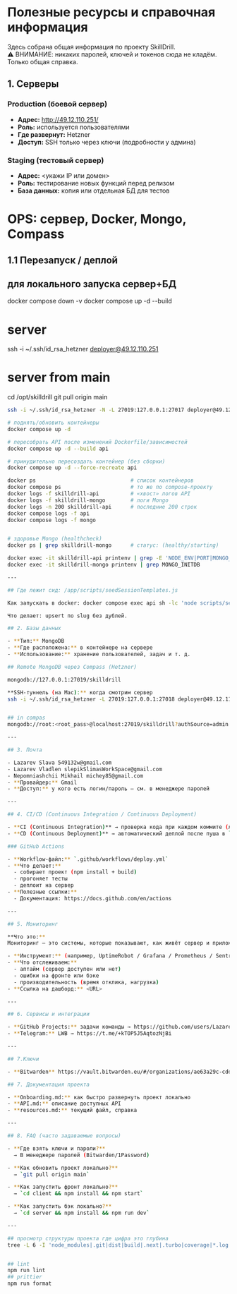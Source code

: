 # Полезные ресурсы и справочная информация

Здесь собрана общая информация по проекту SkillDrill.  
⚠️ ВНИМАНИЕ: никаких паролей, ключей и токенов сюда не кладём. Только общая справка.

## 1. Серверы

### Production (боевой сервер)

- **Адрес:** http://49.12.110.251/
- **Роль:** используется пользователями
- **Где развернут:** Hetzner
- **Доступ:** SSH только через ключи (подробности у админа)

### Staging (тестовый сервер)

- **Адрес:** <укажи IP или домен>
- **Роль:** тестирование новых функций перед релизом
- **База данных:** копия или отдельная БД для тестов

# OPS: сервер, Docker, Mongo, Compass

## 1.1 Перезапуск / деплой

## для локального запуска сервер+БД

docker compose down -v
docker compose up -d --build

# server

ssh -i ~/.ssh/id_rsa_hetzner deployer@49.12.110.251

# server from main

cd /opt/skilldrill
git pull origin main

```bash
ssh -i ~/.ssh/id_rsa_hetzner -N -L 27019:127.0.0.1:27017 deployer@49.12.110.251

# поднять/обновить контейнеры
docker compose up -d

# пересобрать API после изменений Dockerfile/зависимостей
docker compose up -d --build api

# принудительно пересоздать контейнер (без сборки)
docker compose up -d --force-recreate api

docker ps                              # список контейнеров
docker compose ps                      # то же по compose-проекту
docker logs -f skilldrill-api          # «хвост» логов API
docker logs -f skilldrill-mongo        # логи Mongo
docker logs -n 200 skilldrill-api      # последние 200 строк
docker compose logs -f api
docker compose logs -f mongo


# здоровье Mongo (healthcheck)
docker ps | grep skilldrill-mongo      # статус: (healthy/starting)

docker exec -it skilldrill-api printenv | grep -E 'NODE_ENV|PORT|MONGO_URI'
docker exec -it skilldrill-mongo printenv | grep MONGO_INITDB

---

## Где лежит сид: /app/scripts/seedSessionTemplates.js

Как запускать в docker: docker compose exec api sh -lc 'node scripts/seedSessionTemplates.js'

Что делает: upsert по slug без дублей.

## 2. Базы данных

- **Тип:** MongoDB
- **Где расположена:** в контейнере на сервере
- **Использование:** хранение пользователей, задач и т. д.

## Remote MongoDB через Compass (Hetzner)

mongodb://127.0.0.1:27019/skilldrill

**SSH-туннель (на Mac):** когда смотрим сервер
ssh -i ~/.ssh/id_rsa_hetzner -L 27019:127.0.0.1:27018 deployer@49.12.110.251


## in compas
mongodb://root:<root_pass>@localhost:27019/skilldrill?authSource=admin

---

## 3. Почта

- Lazarev Slava 549132w@gmail.com
- Lazarev Vladlen slepikSlimasWorkSpace@gmail.com
- Nepomniashchii Mikhail michey85@gmail.com
- **Провайдер:** Gmail
- **Доступ:** у кого есть логин/пароль — см. в менеджере паролей

---

## 4. CI/CD (Continuous Integration / Continuous Deployment)

- **CI (Continuous Integration)** → проверка кода при каждом коммите (линтеры, тесты).
- **CD (Continuous Deployment)** → автоматический деплой после пуша в `main` или другой ветки.

### GitHub Actions

- **Workflow-файл:** `.github/workflows/deploy.yml`
- **Что делает:**
  - собирает проект (npm install + build)
  - прогоняет тесты
  - деплоит на сервер
- **Полезные ссылки:**
  - Документация: https://docs.github.com/en/actions

---

## 5. Мониторинг

**Что это:**
Мониторинг — это системы, которые показывают, как живёт сервер и приложение: работает ли оно, сколько памяти/CPU ест, какие ошибки возникают.

- **Инструмент:** (например, UptimeRobot / Grafana / Prometheus / Sentry)
- **Что отслеживаем:**
  - аптайм (сервер доступен или нет)
  - ошибки на фронте или бэке
  - производительность (время отклика, нагрузка)
- **Ссылка на дашборд:** <URL>

---

## 6. Сервисы и интеграции

- **GitHub Projects:** задачи команды → https://github.com/users/LazarevSlava/projects/8
- **Telegram:** LWB → https://t.me/+kTOP5J5AqtozNjBi

---

## 7.Ключи

- **Bitwarden** https://vault.bitwarden.eu/#/organizations/ae63a29c-cdd5-4277-88ae-b35300711e81/vault?collectionId=d416a4f8-00a7-4d54-8879-b35300730fd6

## 7. Документация проекта

- **Onboarding.md:** как быстро развернуть проект локально
- **API.md:** описание доступных API
- **resources.md:** текущий файл, справка

---

## 8. FAQ (часто задаваемые вопросы)

- **Где взять ключи и пароли?**
  → В менеджере паролей (Bitwarden/1Password)

- **Как обновить проект локально?**
  → `git pull origin main`

- **Как запустить фронт локально?**
  → `cd client && npm install && npm start`

- **Как запустить бэк локально?**
  → `cd server && npm install && npm run dev`

---

## просмотр структуры проекта где цифра это глубина
tree -L 6 -I 'node_modules|.git|dist|build|.next|.turbo|coverage|*.log|.DS_Store'


## lint
npm run lint
## prittier
npm run format

```
